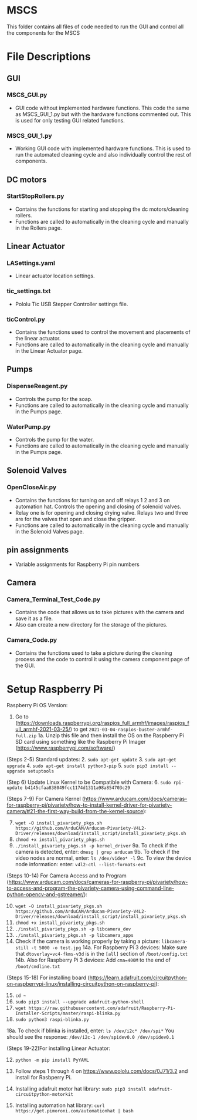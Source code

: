 # MSCS

This folder contains all files of code needed to run the GUI and control all the components for the MSCS 

# File Descriptions

## GUI
 ### MSCS_GUI.py
 - GUI code without implemented hardware functions. This code the same as MSCS_GUI_1.py but with the hardware functions commented out. This is used for only testing  GUI related functions.
 ### MSCS_GUI_1.py
 - Working GUI code with implemented hardware functions. This is used to run the automated cleaning cycle and also individually control the rest of components. 


## DC motors
 ### StartStopRollers.py
 - Contains the functions for starting and stopping the dc motors/cleaning rollers. 
 - Functions are called to automatically in the cleaning cycle and manually in the Rollers page. 
 
 
## Linear Actuator 
 ### LASettings.yaml
 - Linear actuator location settings.
 ### tic_settings.txt
 - Pololu Tic USB Stepper Controller settings file.
 ### ticControl.py
 - Contains the functions used to control the movement and placements of the linear actuator.
 - Functions are called to automatically in the cleaning cycle and manually in the Linear Actuator page.


## Pumps
 ### DispenseReagent.py
 - Controls the pump for the soap. 
 - Functions are called to automatically in the cleaning cycle and manually in the Pumps page. 
 ### WaterPump.py
 -  Controls the pump for the water. 
 -  Functions are called to automatically in the cleaning cycle and manually in the Pumps page.


## Solenoid Valves
 ### OpenCloseAir.py
 - Contains the functions for turning on and off relays 1 2 and 3 on automation hat. Controls the opening and closing of solenoid valves. 
 - Relay one is for opening and closing drying valve. Relays two and three are for the valves that open and close the gripper. 
 - Functions are called to automatically in the cleaning cycle and manually in the Solenoid Valves page.
 
 
## pin assignments
 - Variable assignments for Raspberry Pi pin numbers
 
 
## Camera
 ### Camera_Terminal_Test_Code.py
 - Contains the code that allows us to take pictures with the camera and save it as a file.
 - Also can create a new directory for the storage of the pictures.
 ### Camera_Code.py
 - Contains the functions used to take a picture during the cleaning process and the code to control it using the camera component page of the GUI.
 
 
# Setup Raspberry Pi
Raspberry Pi OS Version:
1. Go to (https://downloads.raspberrypi.org/raspios_full_armhf/images/raspios_full_armhf-2021-03-25/) to get `2021-03-04-raspios-buster-armhf-full.zip` 
   1a. Unzip this file and then install the OS on the Raspberry Pi SD card using something like the Raspberry Pi Imager (https://www.raspberrypi.com/software/)

(Steps 2-5) Standard updates: 
2. `sudo apt-get update`
3. `sudo apt-get upgrade` 
4. `sudo apt-get install python3-pip`
5. `sudo pip3 install --upgrade setuptools`

(Step 6) Update Linux Kernel to be Compatible with Camera:
6. `sudo rpi-update b4145cfaa838049fcc1174d1311a98a854703c29`

(Steps 7-9) For Camera Kernel (https://www.arducam.com/docs/cameras-for-raspberry-pi/pivariety/how-to-install-kernel-driver-for-pivariety-camera/#21-the-first-way-build-from-the-kernel-source):

7. `wget -O install_pivariety_pkgs.sh https://github.com/ArduCAM/Arducam-Pivariety-V4L2-Driver/releases/download/install_script/install_pivariety_pkgs.sh`
8. `chmod +x install_pivariety_pkgs.sh`
9. `./install_pivariety_pkgs.sh -p kernel_driver`
   9a. To check if the camera is detected, enter: `dmesg | grep arducam`
   9b. To check if the video nodes are normal, enter: `ls /dev/video* -l`
   9c. To view the device node information: enter: `v4l2-ctl --list-formats-ext`

(Steps 10-14) For Camera Access and to Program (https://www.arducam.com/docs/cameras-for-raspberry-pi/pivariety/how-to-access-and-program-the-pivariety-camera-using-command-line-python-opencv-and-gstreamer/):

10. `wget -O install_pivariety_pkgs.sh https://github.com/ArduCAM/Arducam-Pivariety-V4L2-Driver/releases/download/install_script/install_pivariety_pkgs.sh`
11. `chmod +x install_pivariety_pkgs.sh`
12. `./install_pivariety_pkgs.sh -p libcamera_dev`
13. `./install_pivariety_pkgs.sh -p libcamera_apps`
14. Check if the camera is working properly by taking a picture: `libcamera-still -t 5000 -o test.jpg`
   14a. For Raspberry Pi 3 devices: Make sure that `dtoverlay=vc4-fkms-v3d` is in the `[all]` section of `/boot/config.txt`
   14b. Also for Raspberry Pi 3 devices: Add `cma=400M` to the end of `/boot/cmdline.txt`

(Steps 15-18) For installing board (https://learn.adafruit.com/circuitpython-on-raspberrypi-linux/installing-circuitpython-on-raspberry-pi):

15. `cd ~`
16. `sudo pip3 install --upgrade adafruit-python-shell`
17. `wget https://raw.githubusercontent.com/adafruit/Raspberry-Pi-Installer-Scripts/master/raspi-blinka.py`
18. `sudo python3 raspi-blinka.py`

   18a. To check if blinka is installed, enter: `ls /dev/i2c* /dev/spi*`
       You should see the response: 
       `/dev/i2c-1 /dev/spidev0.0 /dev/spidev0.1`

(Steps 19-22)For installing Linear Actuator: 

12. `python -m pip install PyYAML`
20. Follow steps 1 through 4 on https://www.pololu.com/docs/0J71/3.2 and install for Rasbperry Pi.

21. Installing adafruit motor hat library: `sudo pip3 install adafruit-circuitpython-motorkit`
22. Installing automation hat library: `curl https://get.pimoroni.com/automationhat | bash`
